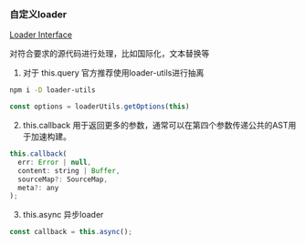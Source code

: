 ### 自定义loader
[Loader Interface](https://webpack.js.org/api/loaders/)

对符合要求的源代码进行处理，比如国际化，文本替换等

1. 对于 this.query 官方推荐使用loader-utils进行抽离
```bash
npm i -D loader-utils
```
```js
const options = loaderUtils.getOptions(this)
```

2. this.callback
用于返回更多的参数，通常可以在第四个参数传递公共的AST用于加速构建。
```js
this.callback(
  err: Error | null,
  content: string | Buffer,
  sourceMap?: SourceMap,
  meta?: any
);
```

3. this.async
异步loader
```js
const callback = this.async(); 
```